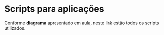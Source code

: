 # Scripts para aplicações
Conforme **diagrama** apresentado em aula, neste link estão todos os scripts utilizados.
